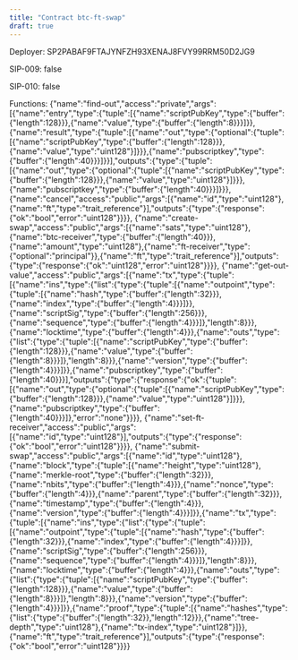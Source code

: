 ```yaml
---
title: "Contract btc-ft-swap"
draft: true
---
```

Deployer: SP2PABAF9FTAJYNFZH93XENAJ8FVY99RRM50D2JG9

SIP-009: false

SIP-010: false

Functions:
{"name":"find-out","access":"private","args":[{"name":"entry","type":{"tuple":[{"name":"scriptPubKey","type":{"buffer":{"length":128}}},{"name":"value","type":{"buffer":{"length":8}}}]}},{"name":"result","type":{"tuple":[{"name":"out","type":{"optional":{"tuple":[{"name":"scriptPubKey","type":{"buffer":{"length":128}}},{"name":"value","type":"uint128"}]}}},{"name":"pubscriptkey","type":{"buffer":{"length":40}}}]}}],"outputs":{"type":{"tuple":[{"name":"out","type":{"optional":{"tuple":[{"name":"scriptPubKey","type":{"buffer":{"length":128}}},{"name":"value","type":"uint128"}]}}},{"name":"pubscriptkey","type":{"buffer":{"length":40}}}]}}}, {"name":"cancel","access":"public","args":[{"name":"id","type":"uint128"},{"name":"ft","type":"trait_reference"}],"outputs":{"type":{"response":{"ok":"bool","error":"uint128"}}}}, {"name":"create-swap","access":"public","args":[{"name":"sats","type":"uint128"},{"name":"btc-receiver","type":{"buffer":{"length":40}}},{"name":"amount","type":"uint128"},{"name":"ft-receiver","type":{"optional":"principal"}},{"name":"ft","type":"trait_reference"}],"outputs":{"type":{"response":{"ok":"uint128","error":"uint128"}}}}, {"name":"get-out-value","access":"public","args":[{"name":"tx","type":{"tuple":[{"name":"ins","type":{"list":{"type":{"tuple":[{"name":"outpoint","type":{"tuple":[{"name":"hash","type":{"buffer":{"length":32}}},{"name":"index","type":{"buffer":{"length":4}}}]}},{"name":"scriptSig","type":{"buffer":{"length":256}}},{"name":"sequence","type":{"buffer":{"length":4}}}]},"length":8}}},{"name":"locktime","type":{"buffer":{"length":4}}},{"name":"outs","type":{"list":{"type":{"tuple":[{"name":"scriptPubKey","type":{"buffer":{"length":128}}},{"name":"value","type":{"buffer":{"length":8}}}]},"length":8}}},{"name":"version","type":{"buffer":{"length":4}}}]}},{"name":"pubscriptkey","type":{"buffer":{"length":40}}}],"outputs":{"type":{"response":{"ok":{"tuple":[{"name":"out","type":{"optional":{"tuple":[{"name":"scriptPubKey","type":{"buffer":{"length":128}}},{"name":"value","type":"uint128"}]}}},{"name":"pubscriptkey","type":{"buffer":{"length":40}}}]},"error":"none"}}}}, {"name":"set-ft-receiver","access":"public","args":[{"name":"id","type":"uint128"}],"outputs":{"type":{"response":{"ok":"bool","error":"uint128"}}}}, {"name":"submit-swap","access":"public","args":[{"name":"id","type":"uint128"},{"name":"block","type":{"tuple":[{"name":"height","type":"uint128"},{"name":"merkle-root","type":{"buffer":{"length":32}}},{"name":"nbits","type":{"buffer":{"length":4}}},{"name":"nonce","type":{"buffer":{"length":4}}},{"name":"parent","type":{"buffer":{"length":32}}},{"name":"timestamp","type":{"buffer":{"length":4}}},{"name":"version","type":{"buffer":{"length":4}}}]}},{"name":"tx","type":{"tuple":[{"name":"ins","type":{"list":{"type":{"tuple":[{"name":"outpoint","type":{"tuple":[{"name":"hash","type":{"buffer":{"length":32}}},{"name":"index","type":{"buffer":{"length":4}}}]}},{"name":"scriptSig","type":{"buffer":{"length":256}}},{"name":"sequence","type":{"buffer":{"length":4}}}]},"length":8}}},{"name":"locktime","type":{"buffer":{"length":4}}},{"name":"outs","type":{"list":{"type":{"tuple":[{"name":"scriptPubKey","type":{"buffer":{"length":128}}},{"name":"value","type":{"buffer":{"length":8}}}]},"length":8}}},{"name":"version","type":{"buffer":{"length":4}}}]}},{"name":"proof","type":{"tuple":[{"name":"hashes","type":{"list":{"type":{"buffer":{"length":32}},"length":12}}},{"name":"tree-depth","type":"uint128"},{"name":"tx-index","type":"uint128"}]}},{"name":"ft","type":"trait_reference"}],"outputs":{"type":{"response":{"ok":"bool","error":"uint128"}}}}
